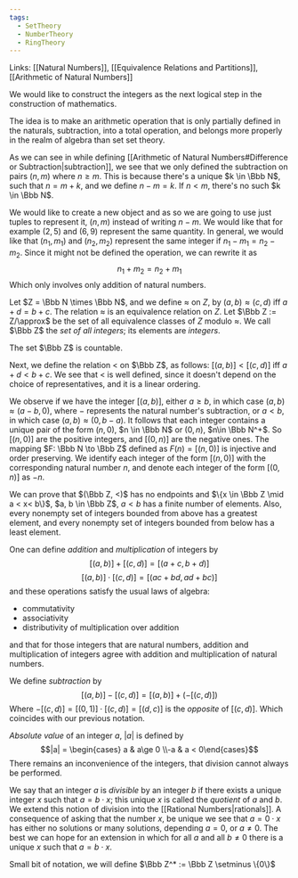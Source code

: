```yaml
---
tags:
  - SetTheory
  - NumberTheory
  - RingTheory
---
```

Links: [[Natural Numbers]], [[Equivalence Relations and Partitions]], [[Arithmetic of Natural Numbers]]

We would like to construct the integers as the next logical step in the construction of mathematics.

The idea is to make an arithmetic operation that is only partially defined in the naturals, subtraction, into a total operation, and belongs more properly in the realm of algebra than set set theory. 

As we can see in while defining [[Arithmetic of Natural Numbers#Difference or Subtraction|subtraction]], we see that we only defined the subtraction on pairs $(n, m)$ where $n \ge m$. This is because there's a unique $k \in \Bbb N$, such that $n = m+k$, and we define $n - m = k$. If $n < m$, there's no such $k \in \Bbb N$. 

We would like to create a new object and as so we are going to use just tuples to represent it, $(n , m)$ instead of writing $n - m$. We would like that for example $(2, 5)$ and $(6, 9)$ represent the same quantity. In general, we would like that $(n_1, m_1)$ and $(n_2, m_2)$ represent the same integer if $n_1-m_1 = n_2 - m_2$. Since it might not be defined the operation, we can rewrite it as $$ n_1+m_2 = n_2+m_1$$
Which only involves only addition of natural numbers. 

Let $Z = \Bbb N \times \Bbb N$, and we define $\approx$ on $Z$, by $(a, b) \approx (c, d)$ iff $a+d= b+c$. The relation $\approx$ is an equivalence relation on $Z$. Let $\Bbb Z := Z/\approx$ be the set of all equivalence classes of $Z$ modulo $\approx$.  We call $\Bbb Z$ the *set of all integers*; its elements are *integers*. 

The set $\Bbb Z$ is countable.

Next, we define the relation $<$ on $\Bbb Z$, as follows: $[(a, b)] < [(c, d)]$ iff $a+d < b+c$. We see that $<$ is well defined, since it doesn't depend on the choice of representatives, and it is a linear ordering.

We observe if we have the integer $[(a, b)]$, either $a \ge b$, in which case $(a, b) \approx (a-b, 0)$, where $-$ represents the natural number's subtraction, or $a < b$, in which case $(a, b) \approx (0, b-a)$. It follows that each integer contains a unique pair of the form $(n, 0)$, $n \in \Bbb N$ or $(0, n)$, $n\in \Bbb N^+$. So $[(n, 0)]$ are the positive integers, and $[(0, n)]$ are the negative ones. The mapping $F: \Bbb N \to \Bbb Z$ defined as $F(n) = [(n , 0)]$ is injective and order preserving. We identify each integer of the form $[(n, 0)]$ with the corresponding natural number $n$, and denote each integer of the form $[(0, n)]$ as $-n$.

We can prove that $(\Bbb Z, <)$ has no endpoints and $\{x \in \Bbb Z \mid a < x< b\}$, $a, b \in \Bbb Z$, $a < b$ has a finite number of elements. Also, every nonempty set of integers bounded from above has a greatest element, and every nonempty set of integers bounded from below has a least element. 

One can define *addition* and *multiplication* of integers by $$[(a,b)] + [(c, d)] = [(a+c, b+d)]$$ $$[(a, b)]\cdot [(c, d)] = [(ac+bd, ad+bc)]$$
and these operations satisfy the usual laws of algebra:
- commutativity
- associativity
- distributivity of multiplication over addition

and that for those integers that are natural numbers, addition and multiplication of integers agree with addition and multiplication of natural numbers. 

We define *subtraction* by $$ [(a, b)] -[(c, d)] = [(a,b)] + (-[(c, d)])$$ Where $-[(c,d)] = [(0, 1)] \cdot [(c, d)] = [(d, c)]$ is the *opposite* of $[(c,d)]$. Which coincides  with our previous notation.

*Absolute value* of an integer $a$, $|a|$ is defined by $$|a| = \begin{cases} a & a\ge 0 \\-a & a < 0\end{cases}$$There remains an inconvenience of the integers, that division cannot always be performed.

We say that an integer $a$ is *divisible* by an integer $b$ if there exists a unique integer $x$ such that $a = b \cdot x$; this unique $x$ is called the *quotient* of $a$ and $b$. We extend this notion of division into the [[Rational Numbers|rationals]]. A consequence of asking that the number $x$, be unique we see that $a  = 0 \cdot x$ has either no solutions or many solutions, depending $a = 0$, or $a\ne 0$. The best we can hope for an extension in which for all $a$ and all $b\ne 0$ there is a unique $x$ such that $a = b\cdot x$. 

Small bit of notation, we will define $\Bbb Z^* := \Bbb Z \setminus \{0\}$ 